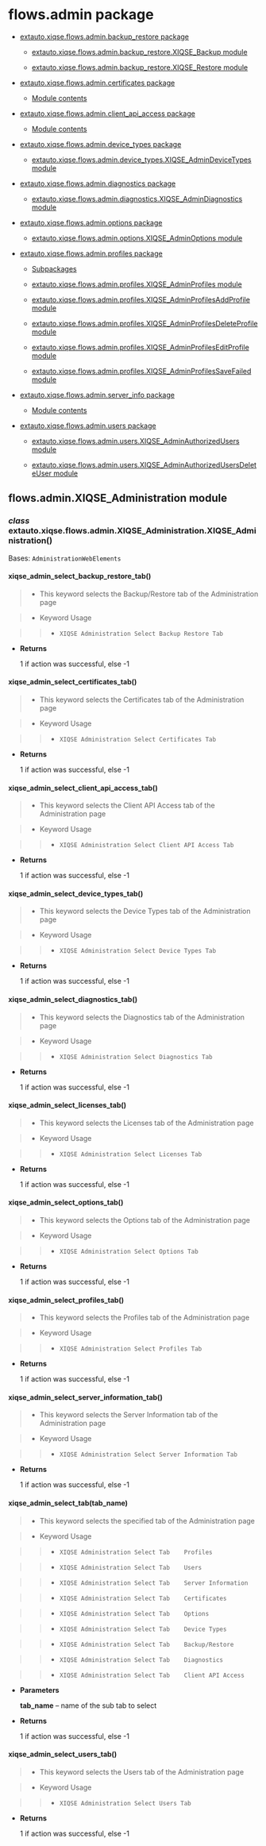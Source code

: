 # flows.admin package


* [extauto.xiqse.flows.admin.backup_restore package](flows.admin.backup_restore.md)


    * [extauto.xiqse.flows.admin.backup_restore.XIQSE_Backup module](flows.admin.backup_restore.md#module-extauto.xiqse.flows.admin.backup_restore.XIQSE_Backup)


    * [extauto.xiqse.flows.admin.backup_restore.XIQSE_Restore module](flows.admin.backup_restore.md#module-extauto.xiqse.flows.admin.backup_restore.XIQSE_Restore)


* [extauto.xiqse.flows.admin.certificates package](flows.admin.certificates.md)


    * [Module contents](flows.admin.certificates.md#module-extauto.xiqse.flows.admin.certificates)


* [extauto.xiqse.flows.admin.client_api_access package](flows.admin.client_api_access.md)


    * [Module contents](flows.admin.client_api_access.md#module-extauto.xiqse.flows.admin.client_api_access)


* [extauto.xiqse.flows.admin.device_types package](flows.admin.device_types.md)


    * [extauto.xiqse.flows.admin.device_types.XIQSE_AdminDeviceTypes module](flows.admin.device_types.md#module-extauto.xiqse.flows.admin.device_types.XIQSE_AdminDeviceTypes)


* [extauto.xiqse.flows.admin.diagnostics package](flows.admin.diagnostics.md)


    * [extauto.xiqse.flows.admin.diagnostics.XIQSE_AdminDiagnostics module](flows.admin.diagnostics.md#module-extauto.xiqse.flows.admin.diagnostics.XIQSE_AdminDiagnostics)


* [extauto.xiqse.flows.admin.options package](flows.admin.options.md)


    * [extauto.xiqse.flows.admin.options.XIQSE_AdminOptions module](flows.admin.options.md#module-extauto.xiqse.flows.admin.options.XIQSE_AdminOptions)


* [extauto.xiqse.flows.admin.profiles package](flows.admin.profiles.md)


    * [Subpackages](flows.admin.profiles.md#subpackages)


    * [extauto.xiqse.flows.admin.profiles.XIQSE_AdminProfiles module](flows.admin.profiles.md#module-extauto.xiqse.flows.admin.profiles.XIQSE_AdminProfiles)


    * [extauto.xiqse.flows.admin.profiles.XIQSE_AdminProfilesAddProfile module](flows.admin.profiles.md#module-extauto.xiqse.flows.admin.profiles.XIQSE_AdminProfilesAddProfile)


    * [extauto.xiqse.flows.admin.profiles.XIQSE_AdminProfilesDeleteProfile module](flows.admin.profiles.md#module-extauto.xiqse.flows.admin.profiles.XIQSE_AdminProfilesDeleteProfile)


    * [extauto.xiqse.flows.admin.profiles.XIQSE_AdminProfilesEditProfile module](flows.admin.profiles.md#module-extauto.xiqse.flows.admin.profiles.XIQSE_AdminProfilesEditProfile)


    * [extauto.xiqse.flows.admin.profiles.XIQSE_AdminProfilesSaveFailed module](flows.admin.profiles.md#module-extauto.xiqse.flows.admin.profiles.XIQSE_AdminProfilesSaveFailed)


* [extauto.xiqse.flows.admin.server_info package](flows.admin.server_info.md)


    * [Module contents](flows.admin.server_info.md#module-extauto.xiqse.flows.admin.server_info)


* [extauto.xiqse.flows.admin.users package](flows.admin.users.md)


    * [extauto.xiqse.flows.admin.users.XIQSE_AdminAuthorizedUsers module](flows.admin.users.md#module-extauto.xiqse.flows.admin.users.XIQSE_AdminAuthorizedUsers)


    * [extauto.xiqse.flows.admin.users.XIQSE_AdminAuthorizedUsersDeleteUser module](flows.admin.users.md#module-extauto.xiqse.flows.admin.users.XIQSE_AdminAuthorizedUsersDeleteUser)


## flows.admin.XIQSE_Administration module


### _class_ extauto.xiqse.flows.admin.XIQSE_Administration.XIQSE_Administration()
Bases: `AdministrationWebElements`


#### xiqse_admin_select_backup_restore_tab()
> 
> * This keyword selects the Backup/Restore tab of the Administration page


> * Keyword Usage

> > 
> > * `XIQSE Administration Select Backup Restore Tab`


* **Returns**

    1 if action was successful, else -1



#### xiqse_admin_select_certificates_tab()
> 
> * This keyword selects the Certificates tab of the Administration page


> * Keyword Usage

> > 
> > * `XIQSE Administration Select Certificates Tab`


* **Returns**

    1 if action was successful, else -1



#### xiqse_admin_select_client_api_access_tab()
> 
> * This keyword selects the Client API Access tab of the Administration page


> * Keyword Usage

> > 
> > * `XIQSE Administration Select Client API Access Tab`


* **Returns**

    1 if action was successful, else -1



#### xiqse_admin_select_device_types_tab()
> 
> * This keyword selects the Device Types tab of the Administration page


> * Keyword Usage

> > 
> > * `XIQSE Administration Select Device Types Tab`


* **Returns**

    1 if action was successful, else -1



#### xiqse_admin_select_diagnostics_tab()
> 
> * This keyword selects the Diagnostics tab of the Administration page


> * Keyword Usage

> > 
> > * `XIQSE Administration Select Diagnostics Tab`


* **Returns**

    1 if action was successful, else -1



#### xiqse_admin_select_licenses_tab()
> 
> * This keyword selects the Licenses tab of the Administration page


> * Keyword Usage

> > 
> > * `XIQSE Administration Select Licenses Tab`


* **Returns**

    1 if action was successful, else -1



#### xiqse_admin_select_options_tab()
> 
> * This keyword selects the Options tab of the Administration page


> * Keyword Usage

> > 
> > * `XIQSE Administration Select Options Tab`


* **Returns**

    1 if action was successful, else -1



#### xiqse_admin_select_profiles_tab()
> 
> * This keyword selects the Profiles tab of the Administration page


> * Keyword Usage

> > 
> > * `XIQSE Administration Select Profiles Tab`


* **Returns**

    1 if action was successful, else -1



#### xiqse_admin_select_server_information_tab()
> 
> * This keyword selects the Server Information tab of the Administration page


> * Keyword Usage

> > 
> > * `XIQSE Administration Select Server Information Tab`


* **Returns**

    1 if action was successful, else -1



#### xiqse_admin_select_tab(tab_name)
> 
> * This keyword selects the specified tab of the Administration page


> * Keyword Usage

> > 
> > * `XIQSE Administration Select Tab    Profiles`


> > * `XIQSE Administration Select Tab    Users`


> > * `XIQSE Administration Select Tab    Server Information`


> > * `XIQSE Administration Select Tab    Certificates`


> > * `XIQSE Administration Select Tab    Options`


> > * `XIQSE Administration Select Tab    Device Types`


> > * `XIQSE Administration Select Tab    Backup/Restore`


> > * `XIQSE Administration Select Tab    Diagnostics`


> > * `XIQSE Administration Select Tab    Client API Access`


* **Parameters**

    **tab_name** – name of the sub tab to select



* **Returns**

    1 if action was successful, else -1



#### xiqse_admin_select_users_tab()
> 
> * This keyword selects the Users tab of the Administration page


> * Keyword Usage

> > 
> > * `XIQSE Administration Select Users Tab`


* **Returns**

    1 if action was successful, else -1
